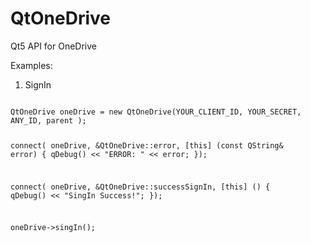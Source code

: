 QtOneDrive
==========

Qt5 API for OneDrive


Examples:

1. SignIn
<code>
QtOneDrive oneDrive = new QtOneDrive(YOUR_CLIENT_ID, YOUR_SECRET, ANY_ID, parent );

connect( oneDrive, &QtOneDrive::error, [this] (const QString& error)
{
    qDebug() << "ERROR: " << error;
});

connect( oneDrive, &QtOneDrive::successSignIn, [this] ()
{
    qDebug() << "SingIn Success!";
});

oneDrive->singIn();

</code>
